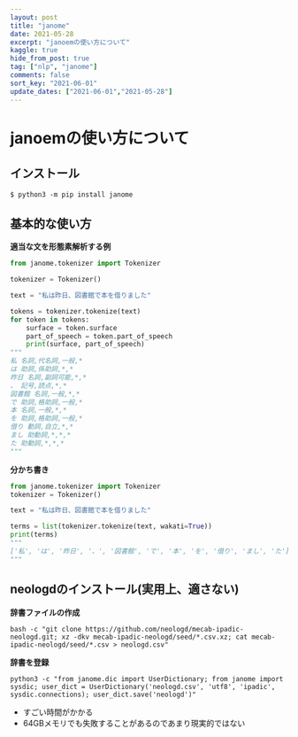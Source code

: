 ```yaml
---
layout: post
title: "janome"
date: 2021-05-28
excerpt: "janoemの使い方について"
kaggle: true
hide_from_post: true
tag: ["nlp", "janome"]
comments: false
sort_key: "2021-06-01"
update_dates: ["2021-06-01","2021-05-28"]
---
```


# janoemの使い方について

## インストール

```console
$ python3 -m pip install janome
```

## 基本的な使い方

**適当な文を形態素解析する例**  
```python
from janome.tokenizer import Tokenizer

tokenizer = Tokenizer()

text = "私は昨日、図書館で本を借りました"

tokens = tokenizer.tokenize(text)
for token in tokens:
    surface = token.surface
    part_of_speech = token.part_of_speech
    print(surface, part_of_speech)
"""
私 名詞,代名詞,一般,*
は 助詞,係助詞,*,*
昨日 名詞,副詞可能,*,*
、 記号,読点,*,*
図書館 名詞,一般,*,*
で 助詞,格助詞,一般,*
本 名詞,一般,*,*
を 助詞,格助詞,一般,*
借り 動詞,自立,*,*
まし 助動詞,*,*,*
た 助動詞,*,*,*
"""
```

**分かち書き**
```python
from janome.tokenizer import Tokenizer
tokenizer = Tokenizer()

text = "私は昨日、図書館で本を借りました"

terms = list(tokenizer.tokenize(text, wakati=True))
print(terms)
"""
['私', 'は', '昨日', '、', '図書館', 'で', '本', 'を', '借り', 'まし', 'た']
"""
```

## neologdのインストール(実用上、適さない)

**辞書ファイルの作成**  
```console
bash -c "git clone https://github.com/neologd/mecab-ipadic-neologd.git; xz -dkv mecab-ipadic-neologd/seed/*.csv.xz; cat mecab-ipadic-neologd/seed/*.csv > neologd.csv"
```

**辞書を登録**  
```console
python3 -c "from janome.dic import UserDictionary; from janome import sysdic; user_dict = UserDictionary('neologd.csv', 'utf8', 'ipadic', sysdic.connections); user_dict.save('neologd')"
```
 - すごい時間がかかる
 - 64GBメモリでも失敗することがあるのであまり現実的ではない
